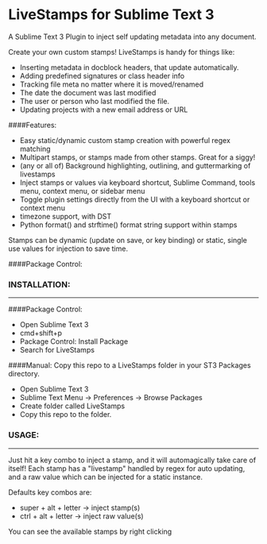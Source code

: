 # LiveStamps for Sublime Text 3
A Sublime Text 3 Plugin to inject self updating metadata into any document.

Create your own custom stamps! LiveStamps is handy for things like:

 * Inserting metadata in docblock headers, that update automatically.
 * Adding predefined signatures or class header info
 * Tracking file meta no matter where it is moved/renamed
 * The date the document was last modified
 * The user or person who last modified the file.
 * Updating projects with a new email address or URL

####Features:  

 * Easy static/dynamic custom stamp creation with powerful regex matching
 * Multipart stamps, or stamps made from other stamps. Great for a siggy!
 * (any or all of) Background highlighting, outlining, and guttermarking of livestamps 
 * Inject stamps or values via keyboard shortcut, Sublime Command, tools menu, context menu, or sidebar menu
 * Toggle plugin settings directly from the UI with a keyboard shortcut or context menu
 * timezone support, with DST
 * Python format() and strftime() format string support within stamps




Stamps can be dynamic (update on save, or key binding) or static, single use values for injection to save time.

####Package Control: 

### INSTALLATION:
----
####Package Control: 
 * Open Sublime Text 3
 * cmd+shift+p
 * Package Control: Install Package
 * Search for LiveStamps

####Manual: 
Copy this repo to a LiveStamps folder in your ST3 Packages directory. 
 * Open Sublime Text 3
 * Sublime Text Menu -> Preferences -> Browse Packages
 * Create folder called LiveStamps
 * Copy this repo to the folder.

### USAGE:
----

Just hit a key combo to inject a stamp, and it will automagically take care of itself! Each stamp has a "livestamp"  handled by regex for auto updating, and a raw value which can be injected for a static instance.

Defaults key combos are:
 * super + alt + letter -> inject stamp(s)
 * ctrl  + alt + letter -> inject raw value(s)

You can see the available stamps by right clicking





